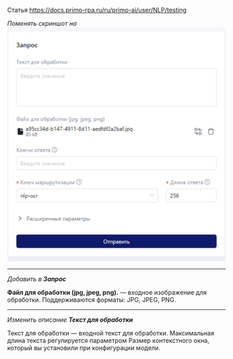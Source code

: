 Статья https://docs.primo-rpa.ru/ru/primo-ai/user/NLP/testing

_Поменять скриншот на_ 
![image.png](/.attachments/image-e7792d3e-1d7f-44f2-a5ad-e2e3cf5a2c8e.png)

***

_Добавить в **Запрос**_

**Файл для обработки (jpg, jpeg, png).** — входное изображение для обработки. Поддерживаются форматы: JPG, JPEG, PNG.

***

_Изменить описание **Текст для обработки**_

Текст для обработки — входной текст для обработки. Максимальная длина текста регулируется параметром Размер контекстного окна, который вы установили при конфигурации модели.

